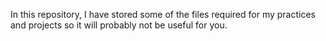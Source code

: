 In this repository, I have stored some of the files required for my practices and projects so it will probably not be useful for you.
